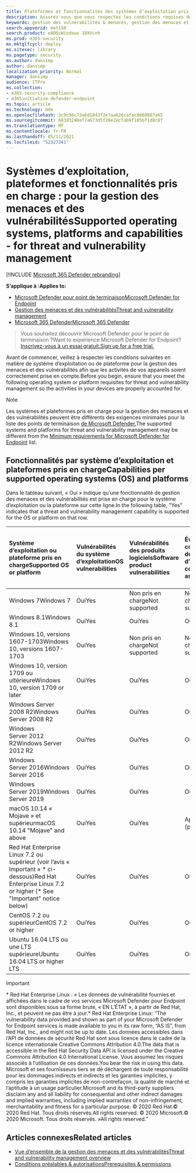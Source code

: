 ```yaml
---
title: Plateformes et fonctionnalités des systèmes d’exploitation pris en charge
description: Assurez-vous que vous respectez les conditions requises du système d’exploitation ou de la plateforme pour la gestion des menaces et des vulnérabilités, afin que les activités de tous vos appareils soient correctement prise en compte.
keywords: gestion des vulnérabilités & menaces, gestion des menaces et vulnérabilités, système d’exploitation, exigences de plateforme, conditions préalables, système d’exploitation pris en charge par Microsoft Defender pour Endpoint-tvm, Microsoft Defender pour Endpoint-tvm, systèmes d’exploitation pris en charge, plateformes pris en charge, prise en charge linux, prise en charge mac
search.appverid: met150
search.product: eADQiWindows 10XVcnh
ms.prod: m365-security
ms.mktglfcycl: deploy
ms.sitesec: library
ms.pagetype: security
ms.author: dansimp
author: dansimp
localization_priority: Normal
manager: dansimp
audience: ITPro
ms.collection:
- m365-security-compliance
- m365initiative-defender-endpoint
ms.topic: article
ms.technology: mde
ms.openlocfilehash: 3c9c96c73a6d1843f2e7aa626cafac0860887a65
ms.sourcegitcommit: 68383240ef7a673d5f28e2ecfab9f105bf1d8c8f
ms.translationtype: MT
ms.contentlocale: fr-FR
ms.lasthandoff: 05/11/2021
ms.locfileid: "52327341"
---
```

# <a name="supported-operating-systems-platforms-and-capabilities---for-threat-and-vulnerability-management"></a><span data-ttu-id="a44e5-104">Systèmes d’exploitation, plateformes et fonctionnalités pris en charge : pour la gestion des menaces et des vulnérabilités</span><span class="sxs-lookup"><span data-stu-id="a44e5-104">Supported operating systems, platforms and capabilities - for threat and vulnerability management</span></span>

[!INCLUDE [Microsoft 365 Defender rebranding](../../includes/microsoft-defender.md)]

<span data-ttu-id="a44e5-105">**S’applique à :**</span><span class="sxs-lookup"><span data-stu-id="a44e5-105">**Applies to:**</span></span>

- [<span data-ttu-id="a44e5-106">Microsoft Defender pour point de terminaison</span><span class="sxs-lookup"><span data-stu-id="a44e5-106">Microsoft Defender for Endpoint</span></span>](https://go.microsoft.com/fwlink/?linkid=2154037)
- [<span data-ttu-id="a44e5-107">Gestion des menaces et des vulnérabilités</span><span class="sxs-lookup"><span data-stu-id="a44e5-107">Threat and vulnerability management</span></span>](next-gen-threat-and-vuln-mgt.md)
- [<span data-ttu-id="a44e5-108">Microsoft 365 Defender</span><span class="sxs-lookup"><span data-stu-id="a44e5-108">Microsoft 365 Defender</span></span>](https://go.microsoft.com/fwlink/?linkid=2118804)

><span data-ttu-id="a44e5-109">Vous souhaitez découvrir Microsoft Defender pour le point de terminaison ?</span><span class="sxs-lookup"><span data-stu-id="a44e5-109">Want to experience Microsoft Defender for Endpoint?</span></span> [<span data-ttu-id="a44e5-110">Inscrivez-vous à un essai gratuit.</span><span class="sxs-lookup"><span data-stu-id="a44e5-110">Sign up for a free trial.</span></span>](https://www.microsoft.com/microsoft-365/windows/microsoft-defender-atp?ocid=docs-wdatp-portaloverview-abovefoldlink)

<span data-ttu-id="a44e5-111">Avant de commencer, veillez à respecter les conditions suivantes en matière de système d’exploitation ou de plateforme pour la gestion des menaces et des vulnérabilités afin que les activités de vos appareils soient correctement prise en compte.</span><span class="sxs-lookup"><span data-stu-id="a44e5-111">Before you begin, ensure that you meet the following operating system or platform requisites for threat and vulnerability management so the activities in your devices are properly accounted for.</span></span>

>[!NOTE]
><span data-ttu-id="a44e5-112">Les systèmes et plateformes pris en charge pour la gestion des menaces et des vulnérabilités peuvent être différents des exigences minimales pour la liste des points de terminaison [de Microsoft Defender.](minimum-requirements.md)</span><span class="sxs-lookup"><span data-stu-id="a44e5-112">The supported systems and platforms for threat and vulnerability management may be different from the [Minimum requirements for Microsoft Defender for Endpoint](minimum-requirements.md) list.</span></span>

## <a name="capabilities-per-supported-operating-systems-os-and-platforms"></a><span data-ttu-id="a44e5-113">Fonctionnalités par système d’exploitation et plateformes pris en charge</span><span class="sxs-lookup"><span data-stu-id="a44e5-113">Capabilities per supported operating systems (OS) and platforms</span></span>

<span data-ttu-id="a44e5-114">Dans le tableau suivant, « Oui » indique qu’une fonctionnalité de gestion des menaces et des vulnérabilités est prise en charge pour le système d’exploitation ou la plateforme sur cette ligne.</span><span class="sxs-lookup"><span data-stu-id="a44e5-114">In the following table, "Yes" indicates that a threat and vulnerability management capability is supported for the OS or platform on that row.</span></span>

<span data-ttu-id="a44e5-115">Système d’exploitation ou plateforme pris en charge</span><span class="sxs-lookup"><span data-stu-id="a44e5-115">Supported OS or platform</span></span> | <span data-ttu-id="a44e5-116">Vulnérabilités du système d’exploitation</span><span class="sxs-lookup"><span data-stu-id="a44e5-116">OS vulnerabilities</span></span> | <span data-ttu-id="a44e5-117">Vulnérabilités des produits logiciels</span><span class="sxs-lookup"><span data-stu-id="a44e5-117">Software product vulnerabilities</span></span> | <span data-ttu-id="a44e5-118">Évaluation de la configuration du système d’exploitation</span><span class="sxs-lookup"><span data-stu-id="a44e5-118">OS configuration assessment</span></span> | <span data-ttu-id="a44e5-119">Évaluation de la configuration des contrôles de sécurité</span><span class="sxs-lookup"><span data-stu-id="a44e5-119">Security controls configuration assessment</span></span> | <span data-ttu-id="a44e5-120">Évaluation de la configuration du produit logiciel</span><span class="sxs-lookup"><span data-stu-id="a44e5-120">Software product configuration assessment</span></span>
:---|:---|:---|:---|:---|:---
<span data-ttu-id="a44e5-121">Windows 7</span><span class="sxs-lookup"><span data-stu-id="a44e5-121">Windows 7</span></span> | <span data-ttu-id="a44e5-122">Oui</span><span class="sxs-lookup"><span data-stu-id="a44e5-122">Yes</span></span> | <span data-ttu-id="a44e5-123">Non pris en charge</span><span class="sxs-lookup"><span data-stu-id="a44e5-123">Not supported</span></span> | <span data-ttu-id="a44e5-124">Non pris en charge</span><span class="sxs-lookup"><span data-stu-id="a44e5-124">Not supported</span></span> | <span data-ttu-id="a44e5-125">Non pris en charge</span><span class="sxs-lookup"><span data-stu-id="a44e5-125">Not supported</span></span> | <span data-ttu-id="a44e5-126">Non pris en charge</span><span class="sxs-lookup"><span data-stu-id="a44e5-126">Not supported</span></span>
<span data-ttu-id="a44e5-127">Windows 8.1</span><span class="sxs-lookup"><span data-stu-id="a44e5-127">Windows 8.1</span></span> | <span data-ttu-id="a44e5-128">Oui</span><span class="sxs-lookup"><span data-stu-id="a44e5-128">Yes</span></span> | <span data-ttu-id="a44e5-129">Oui</span><span class="sxs-lookup"><span data-stu-id="a44e5-129">Yes</span></span> | <span data-ttu-id="a44e5-130">Oui</span><span class="sxs-lookup"><span data-stu-id="a44e5-130">Yes</span></span> | <span data-ttu-id="a44e5-131">Oui</span><span class="sxs-lookup"><span data-stu-id="a44e5-131">Yes</span></span>| <span data-ttu-id="a44e5-132">Oui</span><span class="sxs-lookup"><span data-stu-id="a44e5-132">Yes</span></span>
<span data-ttu-id="a44e5-133">Windows 10, versions 1607-1703</span><span class="sxs-lookup"><span data-stu-id="a44e5-133">Windows 10, versions 1607-1703</span></span> | <span data-ttu-id="a44e5-134">Oui</span><span class="sxs-lookup"><span data-stu-id="a44e5-134">Yes</span></span>  | <span data-ttu-id="a44e5-135">Non pris en charge</span><span class="sxs-lookup"><span data-stu-id="a44e5-135">Not supported</span></span> | <span data-ttu-id="a44e5-136">Non pris en charge</span><span class="sxs-lookup"><span data-stu-id="a44e5-136">Not supported</span></span> | <span data-ttu-id="a44e5-137">Non pris en charge</span><span class="sxs-lookup"><span data-stu-id="a44e5-137">Not supported</span></span> | <span data-ttu-id="a44e5-138">Non pris en charge</span><span class="sxs-lookup"><span data-stu-id="a44e5-138">Not supported</span></span>
<span data-ttu-id="a44e5-139">Windows 10, version 1709 ou ultérieure</span><span class="sxs-lookup"><span data-stu-id="a44e5-139">Windows 10, version 1709 or later</span></span> | <span data-ttu-id="a44e5-140">Oui</span><span class="sxs-lookup"><span data-stu-id="a44e5-140">Yes</span></span> | <span data-ttu-id="a44e5-141">Oui</span><span class="sxs-lookup"><span data-stu-id="a44e5-141">Yes</span></span> | <span data-ttu-id="a44e5-142">Oui</span><span class="sxs-lookup"><span data-stu-id="a44e5-142">Yes</span></span> | <span data-ttu-id="a44e5-143">Oui</span><span class="sxs-lookup"><span data-stu-id="a44e5-143">Yes</span></span> | <span data-ttu-id="a44e5-144">Oui</span><span class="sxs-lookup"><span data-stu-id="a44e5-144">Yes</span></span>
<span data-ttu-id="a44e5-145">Windows Server 2008 R2</span><span class="sxs-lookup"><span data-stu-id="a44e5-145">Windows Server 2008 R2</span></span> | <span data-ttu-id="a44e5-146">Oui</span><span class="sxs-lookup"><span data-stu-id="a44e5-146">Yes</span></span> | <span data-ttu-id="a44e5-147">Oui</span><span class="sxs-lookup"><span data-stu-id="a44e5-147">Yes</span></span> | <span data-ttu-id="a44e5-148">Oui</span><span class="sxs-lookup"><span data-stu-id="a44e5-148">Yes</span></span> | <span data-ttu-id="a44e5-149">Oui</span><span class="sxs-lookup"><span data-stu-id="a44e5-149">Yes</span></span> | <span data-ttu-id="a44e5-150">Oui</span><span class="sxs-lookup"><span data-stu-id="a44e5-150">Yes</span></span>
<span data-ttu-id="a44e5-151">Windows Server 2012 R2</span><span class="sxs-lookup"><span data-stu-id="a44e5-151">Windows Server 2012 R2</span></span> | <span data-ttu-id="a44e5-152">Oui</span><span class="sxs-lookup"><span data-stu-id="a44e5-152">Yes</span></span> | <span data-ttu-id="a44e5-153">Oui</span><span class="sxs-lookup"><span data-stu-id="a44e5-153">Yes</span></span> | <span data-ttu-id="a44e5-154">Oui</span><span class="sxs-lookup"><span data-stu-id="a44e5-154">Yes</span></span> | <span data-ttu-id="a44e5-155">Oui</span><span class="sxs-lookup"><span data-stu-id="a44e5-155">Yes</span></span> | <span data-ttu-id="a44e5-156">Oui</span><span class="sxs-lookup"><span data-stu-id="a44e5-156">Yes</span></span>
<span data-ttu-id="a44e5-157">Windows Server 2016</span><span class="sxs-lookup"><span data-stu-id="a44e5-157">Windows Server 2016</span></span> | <span data-ttu-id="a44e5-158">Oui</span><span class="sxs-lookup"><span data-stu-id="a44e5-158">Yes</span></span> | <span data-ttu-id="a44e5-159">Oui</span><span class="sxs-lookup"><span data-stu-id="a44e5-159">Yes</span></span> | <span data-ttu-id="a44e5-160">Oui</span><span class="sxs-lookup"><span data-stu-id="a44e5-160">Yes</span></span> | <span data-ttu-id="a44e5-161">Oui</span><span class="sxs-lookup"><span data-stu-id="a44e5-161">Yes</span></span> | <span data-ttu-id="a44e5-162">Oui</span><span class="sxs-lookup"><span data-stu-id="a44e5-162">Yes</span></span>
<span data-ttu-id="a44e5-163">Windows Server 2019</span><span class="sxs-lookup"><span data-stu-id="a44e5-163">Windows Server 2019</span></span> | <span data-ttu-id="a44e5-164">Oui</span><span class="sxs-lookup"><span data-stu-id="a44e5-164">Yes</span></span> | <span data-ttu-id="a44e5-165">Oui</span><span class="sxs-lookup"><span data-stu-id="a44e5-165">Yes</span></span> | <span data-ttu-id="a44e5-166">Oui</span><span class="sxs-lookup"><span data-stu-id="a44e5-166">Yes</span></span> | <span data-ttu-id="a44e5-167">Oui</span><span class="sxs-lookup"><span data-stu-id="a44e5-167">Yes</span></span> | <span data-ttu-id="a44e5-168">Oui</span><span class="sxs-lookup"><span data-stu-id="a44e5-168">Yes</span></span>
<span data-ttu-id="a44e5-169">macOS 10.14 « Mojave » et supérieur</span><span class="sxs-lookup"><span data-stu-id="a44e5-169">macOS 10.14 "Mojave" and above</span></span> | <span data-ttu-id="a44e5-170">Oui</span><span class="sxs-lookup"><span data-stu-id="a44e5-170">Yes</span></span> | <span data-ttu-id="a44e5-171">Oui</span><span class="sxs-lookup"><span data-stu-id="a44e5-171">Yes</span></span> | <span data-ttu-id="a44e5-172">Aperçu \( oui\)</span><span class="sxs-lookup"><span data-stu-id="a44e5-172">Yes \(preview\)</span></span> | <span data-ttu-id="a44e5-173">Aperçu \( oui\)</span><span class="sxs-lookup"><span data-stu-id="a44e5-173">Yes \(preview\)</span></span> | <span data-ttu-id="a44e5-174">Aperçu \( oui\)</span><span class="sxs-lookup"><span data-stu-id="a44e5-174">Yes \(preview\)</span></span>
<span data-ttu-id="a44e5-175">Red Hat Enterprise Linux 7.2 ou supérieur (voir l’avis « Important » \* ci-dessous)</span><span class="sxs-lookup"><span data-stu-id="a44e5-175">Red Hat Enterprise Linux 7.2 or higher (\* See "Important" notice below)</span></span> | <span data-ttu-id="a44e5-176">Oui</span><span class="sxs-lookup"><span data-stu-id="a44e5-176">Yes</span></span> | <span data-ttu-id="a44e5-177">Oui</span><span class="sxs-lookup"><span data-stu-id="a44e5-177">Yes</span></span> | <span data-ttu-id="a44e5-178">Oui</span><span class="sxs-lookup"><span data-stu-id="a44e5-178">Yes</span></span> | <span data-ttu-id="a44e5-179">Oui</span><span class="sxs-lookup"><span data-stu-id="a44e5-179">Yes</span></span> | <span data-ttu-id="a44e5-180">Oui</span><span class="sxs-lookup"><span data-stu-id="a44e5-180">Yes</span></span>
<span data-ttu-id="a44e5-181">CentOS 7.2 ou supérieur</span><span class="sxs-lookup"><span data-stu-id="a44e5-181">CentOS 7.2 or higher</span></span> | <span data-ttu-id="a44e5-182">Oui</span><span class="sxs-lookup"><span data-stu-id="a44e5-182">Yes</span></span> | <span data-ttu-id="a44e5-183">Oui</span><span class="sxs-lookup"><span data-stu-id="a44e5-183">Yes</span></span> | <span data-ttu-id="a44e5-184">Oui</span><span class="sxs-lookup"><span data-stu-id="a44e5-184">Yes</span></span> | <span data-ttu-id="a44e5-185">Oui</span><span class="sxs-lookup"><span data-stu-id="a44e5-185">Yes</span></span> | <span data-ttu-id="a44e5-186">Oui</span><span class="sxs-lookup"><span data-stu-id="a44e5-186">Yes</span></span>
<span data-ttu-id="a44e5-187">Ubuntu 16.04 LTS ou une LTS supérieure</span><span class="sxs-lookup"><span data-stu-id="a44e5-187">Ubuntu 16.04 LTS or higher LTS</span></span> | <span data-ttu-id="a44e5-188">Oui</span><span class="sxs-lookup"><span data-stu-id="a44e5-188">Yes</span></span> | <span data-ttu-id="a44e5-189">Oui</span><span class="sxs-lookup"><span data-stu-id="a44e5-189">Yes</span></span> | <span data-ttu-id="a44e5-190">Oui</span><span class="sxs-lookup"><span data-stu-id="a44e5-190">Yes</span></span> | <span data-ttu-id="a44e5-191">Oui</span><span class="sxs-lookup"><span data-stu-id="a44e5-191">Yes</span></span> | <span data-ttu-id="a44e5-192">Oui</span><span class="sxs-lookup"><span data-stu-id="a44e5-192">Yes</span></span>

>[!IMPORTANT]
> <span data-ttu-id="a44e5-193">\* Red Hat Enterprise Linux : « Les données de vulnérabilité fournies et affichées dans le cadre de vos services Microsoft Defender pour Endpoint sont disponibles sous sa forme brute, « EN L’ÉTAT », à partir de Red Hat, Inc., et peuvent ne pas être à jour.</span><span class="sxs-lookup"><span data-stu-id="a44e5-193">\* Red Hat Enterprise Linux: “The vulnerability data provided and shown as part of your Microsoft Defender for Endpoint services is made available to you in its raw form, “AS IS”, from Red Hat, Inc., and might not be up to date.</span></span> <span data-ttu-id="a44e5-194">Les données accessibles dans l’API de données de sécurité Red Hat sont sous licence dans le cadre de la licence internationale Creative Commons Attribution 4.0.</span><span class="sxs-lookup"><span data-stu-id="a44e5-194">The data that is accessible in the Red Hat Security Data API is licensed under the Creative Commons Attribution 4.0 International License.</span></span> <span data-ttu-id="a44e5-195">Vous assumez les risques associés à l’utilisation de ces données.</span><span class="sxs-lookup"><span data-stu-id="a44e5-195">You bear the risk in using this data.</span></span> <span data-ttu-id="a44e5-196">Microsoft et ses fournisseurs tiers se dé déchargent de toute responsabilité pour les dommages indirects et indirects et les garanties implicites, y compris les garanties implicites de non-contrefaçon, la qualité de marché et l’aptitude à un usage particulier.</span><span class="sxs-lookup"><span data-stu-id="a44e5-196">Microsoft and its third-party suppliers disclaim any and all liability for consequential and other indirect damages and implied warranties, including implied warranties of non-infringement, merchantability and fitness for a particular purpose.</span></span> <span data-ttu-id="a44e5-197">© 2020 Red Hat.</span><span class="sxs-lookup"><span data-stu-id="a44e5-197">© 2020 Red Hat.</span></span> <span data-ttu-id="a44e5-198">Tous droits réservés.</span><span class="sxs-lookup"><span data-stu-id="a44e5-198">All rights reserved.</span></span> <span data-ttu-id="a44e5-199">© 2020 Microsoft.</span><span class="sxs-lookup"><span data-stu-id="a44e5-199">© 2020 Microsoft.</span></span> <span data-ttu-id="a44e5-200">Tous droits réservés. »</span><span class="sxs-lookup"><span data-stu-id="a44e5-200">All rights reserved.”</span></span>

## <a name="related-articles"></a><span data-ttu-id="a44e5-201">Articles connexes</span><span class="sxs-lookup"><span data-stu-id="a44e5-201">Related articles</span></span>

- [<span data-ttu-id="a44e5-202">Vue d’ensemble de la gestion des menaces et des vulnérabilités</span><span class="sxs-lookup"><span data-stu-id="a44e5-202">Threat and vulnerability management overview</span></span>](next-gen-threat-and-vuln-mgt.md)
- [<span data-ttu-id="a44e5-203">Conditions préalables & autorisations</span><span class="sxs-lookup"><span data-stu-id="a44e5-203">Prerequisites & permissions</span></span>](tvm-prerequisites.md)
